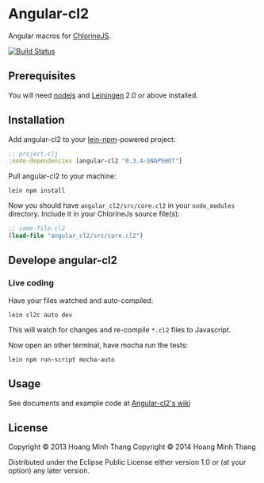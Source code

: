 # Angular-cl2

Angular macros for [ChlorineJS](https://github.com/chlorinejs/chlorine/wiki).

[![Build Status](https://travis-ci.org/chlorinejs/angular-cl2.png?branch=master)](https://travis-ci.org/chlorinejs/angular-cl2)

## Prerequisites

You will need [nodejs][1] and [Leiningen][2] 2.0 or above installed.

[1]: http://nodejs.org
[2]: http://leiningen.org

## Installation

Add angular-cl2 to your [lein-npm][3]-powered project:

[3]: https://github.com/bodil/lein-npm

```clojure
;; project.clj
:node-dependencies [angular-cl2 "0.3.4-SNAPSHOT"]
```
Pull angular-cl2 to your machine:
```
lein npm install
```
Now you should have `angular_cl2/src/core.cl2` in your `node_modules` directory.
Include it in your ChlorineJs source file(s):

```clojure
;; some-file.cl2
(load-file "angular_cl2/src/core.cl2")
```

## Develope angular-cl2

### Live coding

Have your files watched and auto-compiled:
```
lein cl2c auto dev
```
This will watch for changes and re-compile `*.cl2` files to Javascript.

Now open an other terminal, have mocha run the tests:
```
lein npm run-script mocha-auto
```

## Usage

See documents and example code at [Angular-cl2's wiki](https://github.com/chlorinejs/angular-cl2/wiki)

## License

Copyright © 2013 Hoang Minh Thang
Copyright © 2014 Hoang Minh Thang

Distributed under the Eclipse Public License either version 1.0 or (at
your option) any later version.
